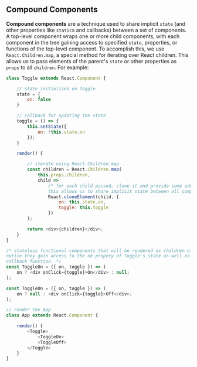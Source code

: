 ## Compound Components

**Compound components** are a technique used to share implicit `state` (and other properties like `static`s and callbacks) between a set of components. A top-level component wraps one or more child components, with each component in the tree gaining access to specified `state`, properties, or functions of the top-level component. To accomplish this, we use `React.Children.map`, a special method for iterating over React children. This allows us to pass elements of the parent's `state` or other properties as `props` to all `children`. For example:

```javascript
class Toggle extends React.Component {

    // state initialized on Toggle
    state = {
        on: false
    }

    // callback for updating the state
    toggle = () => {
        this.setState({
            on: !this.state.on
        });
    }

    render() {

        // iterate using React.Children.map
        const children = React.Children.map(
            this.props.children,
            child =>
                /* for each child passed, clone it and provide some additional props.
                this allows us to share implicit state between all components. */
                React.cloneElement(child, {
                    on: this.state.on,
                    toggle: this.toggle
                })
        );

        return <div>{children}</div>;
    }
}

/* stateless functional components that will be rendered as children of <Toggle>.
notice they gain access to the on propety of Toggle's state as well as the toggle
callback function. */
const ToggleOn = ({ on, toggle }) => (
    on ? <div onClick={toggle}>On</div> : null;
);

const ToggleOn = ({ on, toggle }) => (
    on ? null : <div onClick={toggle}>Off</div>;
);

// render the App
class App extends React.Component {

    render() {
        <Toggle>
            <ToggleOn>
            <ToggleOff>
        </Toggle>
    }
}
```
